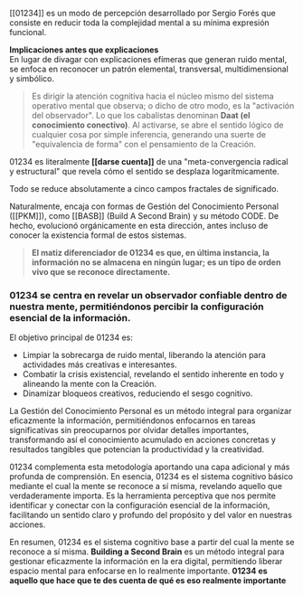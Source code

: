 [[01234]] es un modo de percepción desarrollado por Sergio Forés que consiste en reducir toda la complejidad mental a su mínima expresión funcional.

**Implicaciones antes que explicaciones**  
En lugar de divagar con explicaciones efímeras que generan ruido mental, se enfoca en reconocer un patrón elemental, transversal, multidimensional y simbólico.

> Es dirigir la atención cognitiva hacia el núcleo mismo del sistema operativo mental que observa; o dicho de otro modo, es la "activación del observador". Lo que los cabalistas denominan **Daat (el conocimiento conectivo)**. Al activarse, se abre el sentido lógico de cualquier cosa por simple inferencia, generando una suerte de "equivalencia de forma" con el pensamiento de la Creación.

01234 es literalmente **[[darse cuenta]]** de una "meta-convergencia radical y estructural" que revela cómo el sentido se desplaza logarítmicamente.

Todo se reduce absolutamente a cinco campos fractales de significado.

Naturalmente, encaja con formas de Gestión del Conocimiento Personal ([[PKM]]), como [[BASB]] (Build A Second Brain) y su método CODE. De hecho, evolucionó orgánicamente en esta dirección, antes incluso de conocer la existencia formal de estos sistemas.

> **El matiz diferenciador de 01234 es que, en última instancia, la información no se almacena en ningún lugar; es un tipo de orden vivo que se reconoce directamente.**

### 01234 se centra en revelar un observador confiable dentro de nuestra mente, permitiéndonos percibir la configuración esencial de la información.

El objetivo principal de 01234 es:

- Limpiar la sobrecarga de ruido mental, liberando la atención para actividades más creativas e interesantes.
- Combatir la crisis existencial, revelando el sentido inherente en todo y alineando la mente con la Creación.
- Dinamizar bloqueos creativos, reduciendo el sesgo cognitivo.

La Gestión del Conocimiento Personal es un método integral para organizar eficazmente la información, permitiéndonos enfocarnos en tareas significativas sin preocuparnos por olvidar detalles importantes, transformando así el conocimiento acumulado en acciones concretas y resultados tangibles que potencian la productividad y la creatividad.

01234 complementa esta metodología aportando una capa adicional y más profunda de comprensión. En esencia, 01234 es el sistema cognitivo básico mediante el cual la mente se reconoce a sí misma, revelando aquello que verdaderamente importa. Es la herramienta perceptiva que nos permite identificar y conectar con la configuración esencial de la información, facilitando un sentido claro y profundo del propósito y del valor en nuestras acciones.

En resumen, 01234 es el sistema cognitivo base a partir del cual la mente se reconoce a sí misma. **Building a Second Brain** es un método integral para gestionar eficazmente la información en la era digital, permitiendo liberar espacio mental para enfocarse en lo realmente importante. **01234 es aquello que hace que te des cuenta de qué es eso realmente importante**
